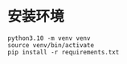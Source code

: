 
# 安装环境
```
python3.10 -m venv venv
source venv/bin/activate
pip install -r requirements.txt 
```


